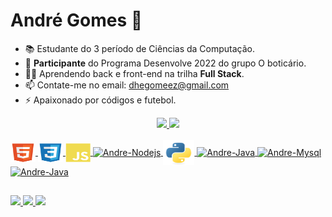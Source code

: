   # André Gomes 👋

- 📚 Estudante do 3 período de Ciências da Computação. 
- 🥇 **Participante** do Programa Desenvolve 2022 do grupo O boticário.
- 👨‍💻 Aprendendo back e front-end na trilha **Full Stack**.
- 📫 Contate-me no email: dhegomeez@gmail.com
- ⚡ Apaixonado por códigos e futebol.


<div align="center">
  <a href="https://github.com/anndrezoide">
  <img height="160em" src="https://github-readme-stats.vercel.app/api?username=anndrezoide&show_icons=true&theme=tokyonight&include_all_commits=true&count_private=true"/>
  <img height="160em" src="https://github-readme-stats.vercel.app/api/top-langs/?username=anndrezoide&layout=compact&langs_count=7&theme=tokyonight"/>
</div>
  
<div style="display: inline_block"><br>
  
  <img align="center" alt="Andre-HTML" height="30" width="40" src="https://raw.githubusercontent.com/devicons/devicon/master/icons/html5/html5-original.svg">
  <img align="center" alt="Andre-CSS" height="30" width="40" src="https://raw.githubusercontent.com/devicons/devicon/master/icons/css3/css3-original.svg">
  <img align="center" alt="Andre-Js" height="30" width="40" src="https://raw.githubusercontent.com/devicons/devicon/master/icons/javascript/javascript-plain.svg">
   <img align="center" alt="Andre-Nodejs" height="50" width="70" src="https://cdn.jsdelivr.net/gh/devicons/devicon/icons/nodejs/nodejs-plain-wordmark.svg" />
  <img align="center" alt="Andre-Python" height="40" width="50" src="https://raw.githubusercontent.com/devicons/devicon/master/icons/python/python-original.svg">
  <img align="center" alt="Andre-Java" height="40" width="50"  src="https://cdn.jsdelivr.net/gh/devicons/devicon/icons/java/java-original-wordmark.svg"/>
  <img align="center" alt="Andre-Mysql" height="50" width="70" src="https://cdn.jsdelivr.net/gh/devicons/devicon/icons/mysql/mysql-original-wordmark.svg"/>
  <img align="center" alt="Andre-Java" height="40" width="50" src="https://cdn.jsdelivr.net/gh/devicons/devicon/icons/postgresql/postgresql-plain-wordmark.svg"/>
          
     
</div>
  
  ##
  
  <div> 
    
  <a href="https://instagram.com/anndrezoide" target="_blank"><img src="https://img.shields.io/badge/-Instagram-%23E4405F?style=for-the-badge&logo=instagram&logoColor=white" target="_blank"> </a><a href= "mailto: dhegomeez@gmail.com"><img src="https://img.shields.io/badge/-Gmail-%23333?style=for-the-badge&logo=gmail&logoColor=white" target="_blank"> </a><a href="https://www.linkedin.com/in/anndregoliveira" target="_blank"><img src="https://img.shields.io/badge/-LinkedIn-%230077B5?style=for-the-badge&logo=linkedin&logoColor=white" target="_blank"></a> 
  </div>
